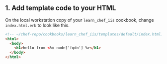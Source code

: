 ## 1. Add template code to your HTML

On the local workstation copy of your `learn_chef_iis` cookbook, change <code class="file-path">index.html.erb</code> to look like this.

```html
<!-- ~/chef-repo/cookbooks/learn_chef_iis/templates/default/index.html.erb -->
<html>
  <body>
    <h1>hello from <%= node['fqdn'] %></h1>
  </body>
</html>
```
